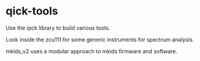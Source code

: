 # qick-tools

Use the qick library to build various tools.

Look inside the zcu111 for some generic instruments for spectrum analysis.

mkids_v2 uses a modular approach to mkids firmware and software.

